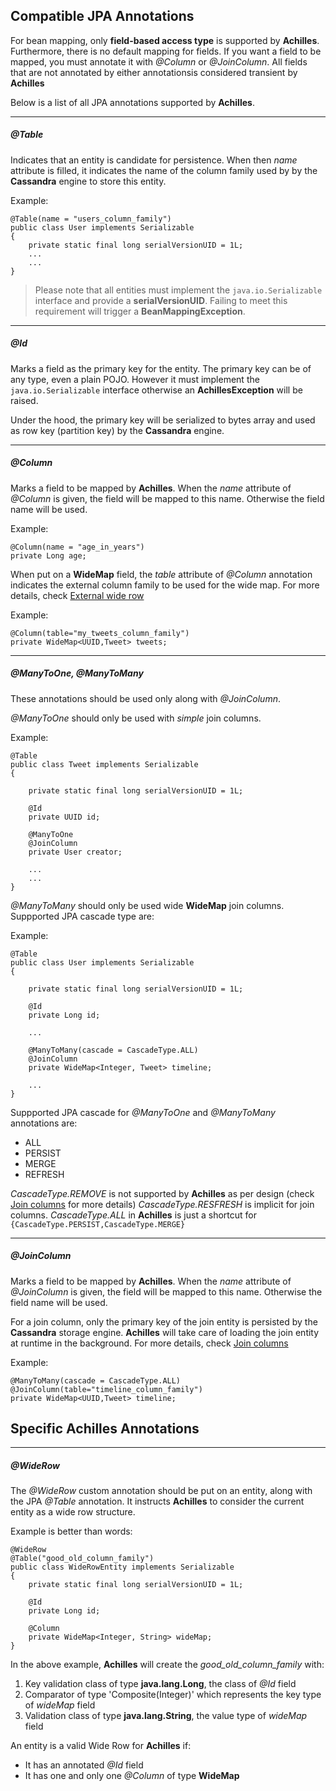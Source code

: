 ## Compatible JPA Annotations

 For bean mapping, only **field-based access type** is supported by **Achilles**. Furthermore, there is no default mapping 
 for fields. If you want a field to be mapped, you must annotate it with *@Column* or *@JoinColumn*. All fields that are not
 annotated by either annotationsis considered transient by **Achilles**
 
 Below is a list of all JPA annotations supported by **Achilles**.    
 
---------------------------------------  
##### @Table

 Indicates that an entity is candidate for persistence. When then *name* attribute is filled, it indicates the name
 of the column family used by by the **Cassandra** engine to store this entity.
 
 Example:
 
	@Table(name = "users_column_family")
	public class User implements Serializable
	{
		private static final long serialVersionUID = 1L;
		...
		...
	}

>	Please note that all entities must implement the `java.io.Serializable`	interface and provide a **serialVersionUID**.
	Failing to meet this requirement will trigger a **BeanMappingException**.
   
   
---------------------------------------	
##### @Id

 Marks a field as the primary key for the entity. The primary key can be of any type, even a plain POJO. However it must 
 implement the `java.io.Serializable` interface otherwise an **AchillesException** will be raised.

 Under the hood, the primary key will be serialized to bytes array and  used as row key (partition key) by the **Cassandra**
 engine.
   

---------------------------------------
##### @Column

 Marks a field to be mapped by **Achilles**. When the *name* attribute of *@Column* is given, the field
 will be mapped to this name. Otherwise the field name will be used.

 Example:

	@Column(name = "age_in_years")
	private Long age; 

 When put on a **WideMap** field, the *table* attribute of *@Column* annotation indicates the external column family to
 be used for the wide map. For more details, check [External wide row](/doanduyhai/achilles/tree/master/documentation/externalWideRow.markdown) 

 Example:

	@Column(table="my_tweets_column_family")
	private WideMap<UUID,Tweet> tweets;
   
   
---------------------------------------	
##### @ManyToOne, @ManyToMany

 These annotations should be used only along with *@JoinColumn*.
 
 *@ManyToOne* should only be used with *simple* join columns. 

 Example:
 
	@Table
	public class Tweet implements Serializable
	{

		private static final long serialVersionUID = 1L;

		@Id
		private UUID id;

		@ManyToOne
		@JoinColumn
		private User creator;
		
		...
		...
	}	

	
 *@ManyToMany* should only be used wide **WideMap** join columns. Suppported JPA cascade type are:

 Example: 
 
	@Table
	public class User implements Serializable
	{

		private static final long serialVersionUID = 1L;

		@Id
		private Long id;

		...

		@ManyToMany(cascade = CascadeType.ALL)
		@JoinColumn
		private WideMap<Integer, Tweet> timeline;

		...
	}	

 Suppported JPA cascade for *@ManyToOne* and *@ManyToMany* annotations are:
 
 * ALL
 * PERSIST
 * MERGE
 * REFRESH 

 *CascadeType.REMOVE* is not supported by **Achilles** as per design (check [Join columns](/doanduyhai/achilles/tree/master/documentation/joinColumns.markdown) for more details)
 *CascadeType.RESFRESH* is implicit for join columns.
 *CascadeType.ALL* in **Achilles** is just a shortcut for `{CascadeType.PERSIST,CascadeType.MERGE}`
   
   
---------------------------------------	
##### @JoinColumn	

 Marks a field to be mapped by **Achilles**. When the *name* attribute of *@JoinColumn* is given, the field
 will be mapped to this name. Otherwise the field name will be used.
 
 For a join column, only the primary key of the join entity is persisted by the **Cassandra** storage engine. 
 **Achilles** will take care of loading the join entity at runtime in the background. For more details, check
 [Join columns](/doanduyhai/achilles/tree/master/documentation/joinColumns.markdown)
 
 Example:

	@ManyToMany(cascade = CascadeType.ALL)
	@JoinColumn(table="timeline_column_family")
	private WideMap<UUID,Tweet> timeline;

## Specific Achilles Annotations	

---------------------------------------	
##### @WideRow

 The *@WideRow* custom annotation should be put on an entity, along with the JPA *@Table* annotation. It instructs
 **Achilles** to consider the current entity as a wide row structure.
 
 Example is better than words:
 
	@WideRow
	@Table("good_old_column_family")
	public class WideRowEntity implements Serializable
	{
		private static final long serialVersionUID = 1L;

		@Id
		private Long id;

		@Column
		private WideMap<Integer, String> wideMap;
	} 

 In the above example, **Achilles** will create the *good_old_column_family* with:
 
 1. Key validation class of type **java.lang.Long**, the class of *@Id* field
 2. Comparator of type 'Composite(Integer)' which represents the key type of *wideMap* field
 3. Validation class of type **java.lang.String**, the value type of *wideMap* field
 
 An entity is a valid Wide Row for **Achilles** if:

 - It has an annotated *@Id* field
 - It has one and only one *@Column* of type **WideMap** 
  